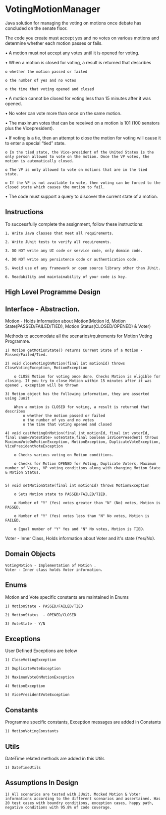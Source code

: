 # VotingMotionManager

Java solution for managing the voting on motions once debate has concluded on the senate floor.


The code you create must accept yes and no votes on various motions and determine whether each
motion passes or fails.


• A motion must not accept any votes until it is opened for voting.

• When a motion is closed for voting, a result is returned that describes
 
 	o whether the motion passed or failed
  
  	o the number of yes and no votes
  
  	o the time that voting opened and closed
  
• A motion cannot be closed for voting less than 15 minutes after it was opened.

• No voter can vote more than once on the same motion.

• The maximum votes that can be received on a motion is 101 (100 senators plus the Vicepresident).

• If voting is a tie, then an attempt to close the motion for voting will cause it to enter a special “tied” state.

  	o In the tied state, the Vice-president of the United States is the only person allowed to vote on the motion. Once the VP votes, the motion is automatically closed.
  
 	o The VP is only allowed to vote on motions that are in the tied state.
  
  	o If the VP is not available to vote, then voting can be forced to the closed state which causes the motion to fail.
  
• The code must support a query to discover the current state of a motion.


## Instructions


To successfully complete the assignment, follow these instructions:

	1. Write Java classes that meet all requirements.
	
	2. Write JUnit tests to verify all requirements.
	
	3. DO NOT write any UI code or service code, only domain code.
	
	4. DO NOT write any persistence code or authentication code.
	
	5. Avoid use of any framework or open source library other than JUnit.
	
	6. Readability and maintainability of your code is key.
	
	
	

## High Level Programme Design



## Interface - Abstraction.

  Motion  - Holds information about Motion(Motion Id, Motion State(PASSED/FAILED/TIED), Motion Status(CLOSED/OPENED) & Voter)
  
  Methods to accomodate all the scenarios/rquirements for Motion Voting Programme.


  	1) Motion getMotionState() returns Current State of a Motion - Passed/Failed/Tied.
    		
  	2) void closeVotingOnMotion(final int motionId) throws CloseVotingException, MotionException
	
		o CLOSE Motion for voting once done. Checks Motion is eligible for closing. If you try to close Motion within 15 minutes after it was opened , exception will be thrown
  
  	3) Motion object has the following information, they are asserted using Junit
	
		When a motion is CLOSED for voting, a result is returned that describes
			o whether the motion passed or failed
			o the number of yes and no votes
			o the time that voting opened and closed
  
  	4) void castVotingOnMotion(final int motionId, final int voterId, final Enum<VoteState> voteState,final boolean isVicePresedent) throws MaximumVoteOnMotionException, MotionException, DuplicateVoteException, VicePresidentVoteException
	
		o Checks various voting on Motion conditions.
	 
	  	o Checks for Motion OPENED for Voting, Duplicate Voters, Maximum number of Votes, VP voting conditions along with changing Motion State & Motion Status.
			
			
  	5) void setMotionState(final int motionId) throws MotionException
	
		o Sets Motion state to PASSED/FAILED/TIED.
		
		o Number of "Y" (Yes) votes greater than "N" (No) votes, Motion is PASSED. 
		
		o Number of "Y" (Yes) votes less than "N" No votes, Motion is FAILED. 
		
		o Equal number of "Y" Yes and "N" No votes, Motion is TIED.
  
  Voter  - Inner Class, Holds information about Voter and it's state (Yes/No).  
 
## Domain Objects

	VotingMotion - Implementation of Motion .
	Voter - Inner class holds Voter information.

## Enums

Motion and Vote specific constants are maintained in Enums

	1) MotionState - PASSED/FAILED/TIED
	
	2) MotionStatus  - OPENED/CLOSED
	
	3) VoteState - Y/N

## Exceptions

User Defined Exceptions are below 

  	1) CloseVotingException
  
  	2) DuplicateVoteException
  
  	3) MaximumVoteOnMotionException
  
  	4) MotionException
  
  	5) VicePresidentVoteException
  
## Constants

Programme specific constants, Exception messages are added in Constants

	1) MotionVotingConstants

## Utils

DateTime related methods are added in this Utils

  	1) DateTimeUtils
  

## Assumptions In Design

	
	1) All scenarios are tested with JUnit. Mocked Motion & Voter informations according to the different scenarios and assertained. Has 20 test cases with boundry conditions, exception cases, happy path, negative conditions with 95.8% of code coverage. 
	
	


